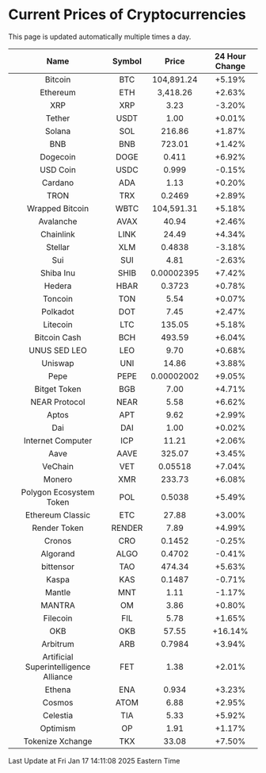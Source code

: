 # Current Prices of Cryptocurrencies
This page is updated automatically multiple times a day.

| Name | Symbol | Price | 24 Hour Change |
| :---: |:---:| :---: | :---: |
| Bitcoin | BTC | 104,891.24 | +5.19% |
| Ethereum | ETH | 3,418.26 | +2.63% |
| XRP | XRP | 3.23 | -3.20% |
| Tether | USDT | 1.00 | +0.01% |
| Solana | SOL | 216.86 | +1.87% |
| BNB | BNB | 723.01 | +1.42% |
| Dogecoin | DOGE | 0.411 | +6.92% |
| USD Coin | USDC | 0.999 | -0.15% |
| Cardano | ADA | 1.13 | +0.20% |
| TRON | TRX | 0.2469 | +2.89% |
| Wrapped Bitcoin | WBTC | 104,591.31 | +5.18% |
| Avalanche | AVAX | 40.94 | +2.46% |
| Chainlink | LINK | 24.49 | +4.34% |
| Stellar | XLM | 0.4838 | -3.18% |
| Sui | SUI | 4.81 | -2.63% |
| Shiba Inu | SHIB | 0.00002395 | +7.42% |
| Hedera | HBAR | 0.3723 | +0.78% |
| Toncoin | TON | 5.54 | +0.07% |
| Polkadot | DOT | 7.45 | +2.47% |
| Litecoin | LTC | 135.05 | +5.18% |
| Bitcoin Cash | BCH | 493.59 | +6.04% |
| UNUS SED LEO | LEO | 9.70 | +0.68% |
| Uniswap | UNI | 14.86 | +3.88% |
| Pepe | PEPE | 0.00002002 | +9.05% |
| Bitget Token | BGB | 7.00 | +4.71% |
| NEAR Protocol | NEAR | 5.58 | +6.62% |
| Aptos | APT | 9.62 | +2.99% |
| Dai | DAI | 1.00 | +0.02% |
| Internet Computer | ICP | 11.21 | +2.06% |
| Aave | AAVE | 325.07 | +3.45% |
| VeChain | VET | 0.05518 | +7.04% |
| Monero | XMR | 233.73 | +6.08% |
| Polygon Ecosystem Token | POL | 0.5038 | +5.49% |
| Ethereum Classic | ETC | 27.88 | +3.00% |
| Render Token | RENDER | 7.89 | +4.99% |
| Cronos | CRO | 0.1452 | -0.25% |
| Algorand | ALGO | 0.4702 | -0.41% |
| bittensor | TAO | 474.34 | +5.63% |
| Kaspa | KAS | 0.1487 | -0.71% |
| Mantle | MNT | 1.11 | -1.17% |
| MANTRA | OM | 3.86 | +0.80% |
| Filecoin | FIL | 5.78 | +1.65% |
| OKB | OKB | 57.55 | +16.14% |
| Arbitrum | ARB | 0.7984 | +3.94% |
| Artificial Superintelligence Alliance | FET | 1.38 | +2.01% |
| Ethena | ENA | 0.934 | +3.23% |
| Cosmos | ATOM | 6.88 | +2.95% |
| Celestia | TIA | 5.33 | +5.92% |
| Optimism | OP | 1.91 | +1.17% |
| Tokenize Xchange | TKX | 33.08 | +7.50% |

Last Update at Fri Jan 17 14:11:08 2025 Eastern Time